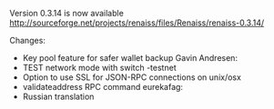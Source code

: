 Version 0.3.14 is now available
http://sourceforge.net/projects/renaiss/files/Renaiss/renaiss-0.3.14/

Changes:
* Key pool feature for safer wallet backup
Gavin Andresen:
* TEST network mode with switch -testnet
* Option to use SSL for JSON-RPC connections on unix/osx
* validateaddress RPC command
eurekafag:
* Russian translation
